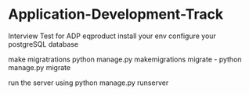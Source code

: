 # Application-Development-Track
Interview Test for ADP eqproduct
install your env 
configure your postgreSQL database

make migratrations  python manage.py makemigrations
migrate - python manage.py migrate

run the server using python manage.py runserver

